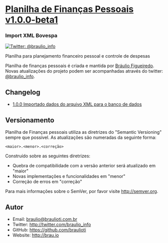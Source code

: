 # [Planilha de Finanças Pessoais v1.0.0-beta1](https://github.com/braulioti/planilha_financas_pessoais)
### Import XML Bovespa

[![Twitter: @braulio_info](https://img.shields.io/badge/contact-@braulio_info-blue.svg?style=flat)](https://twitter.com/braulio_info)

Planilha para planejamento financeiro pessoal e controle de despesas

Planilha de finanças pessoais é criada e mantida por [Bráulio Figueiredo](http://braulioti.com.br).
Novas atualizações do projeto podem ser acompanhadas através do twitter:
[@braulio_info](http://twitter.com/braulio_info).

## Changelog

- [1.0.0 Importado dados do arquivo XML para o banco de dados](https://github.com/braulioti/Import-XML-Bovespa)

## Versionamento

Planilha de Finanças pessoais utiliza as diretrizes do "Semantic Versioning" sempre que possível.
As atualizações são numeradas da seguinte forma:

`<maior>.<menor>.<correção>`

Construído sobre as seguintes diretrizes:

* Quebra de compatibilidade com a versão anterior será atualizado em "maior"
* Novas implementações e funcionalidades em "menor"
* Correção de erros em "correção"

Para mais informações sobre o SemVer, por favor visite http://semver.org.

## Autor
- Email: braulio@braulioti.com.br
- Twitter: http://twitter.com/braulio_info
- GitHub: https://github.com/braulioti
- Website: http://brau.io
